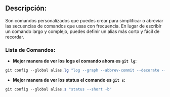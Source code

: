 ## **Descripción**:
Son comandos personalizados que puedes crear para simplificar o abreviar las secuencias de comandos que usas con frecuencia. En lugar de escribir un comando largo y complejo, puedes definir un alias más corto y fácil de recordar.
### Lista de Comandos:
- **Mejor manera de ver los logs el comando ahora es `git lg`:**
 ```powershell
git config --global alias.lg "log --graph --abbrev-commit --decorate --format=format:'%C(bold blue)%h%C(reset) - %C(bold green)(%ar)%C(reset) %C(white)%s%C(reset) %C(dim white)- %an%C(reset)%C(bold yellow)%d%C(reset)' --all"
```
- **Mejor manera de ver los status el comando es `git s`:**
```powershell
git config --global alias.s "status --short -b"
```